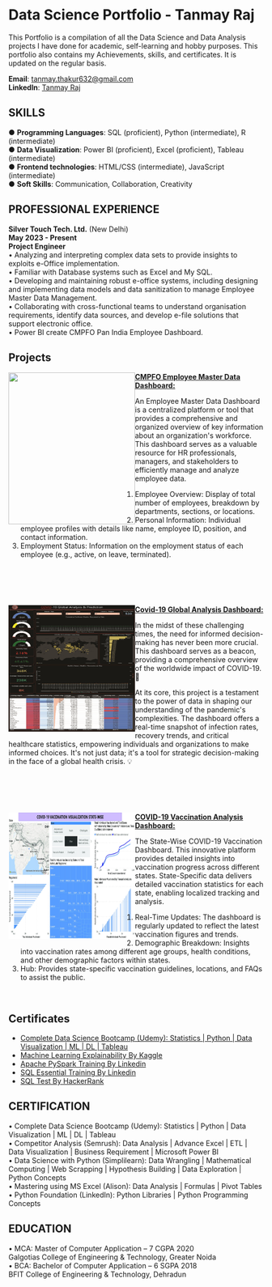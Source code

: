 # Data Science Portfolio - Tanmay Raj

This Portfolio is a compilation of all the Data Science and Data Analysis projects I have done for academic, self-learning and hobby purposes. This portfolio also contains my Achievements, skills, and certificates. It is updated on the regular basis.

**Email**: [tanmay.thakur632@gmail.com](tanmay.thakur632@gmail.com)
<br/>
**LinkedIn**: [Tanmay Raj](https://www.linkedin.com/in/tanmay-raj-633755167/)

## SKILLS
● **Programming Languages**: SQL (proficient), Python (intermediate), R (intermediate) <br/>
● **Data Visualization**: Power BI (proficient), Excel (proficient), Tableau (intermediate) <br/>
● **Frontend technologies**: HTML/CSS (intermediate), JavaScript (intermediate) <br/>
● **Soft Skills**: Communication, Collaboration, Creativity 

## PROFESSIONAL EXPERIENCE
**Silver Touch Tech. Ltd.** (New Delhi) <br/> 
**May 2023 - Present** <br/>
**Project Engineer** <br/>
•	Analyzing and interpreting complex data sets to provide insights to exploits e-Office implementation.<br/>
•	Familiar with Database systems such as Excel and My SQL.<br/>
•	Developing and maintaining robust e-office systems, including designing and implementing data models and data sanitization to manage Employee Master Data Management. <br/>
•	Collaborating with cross-functional teams to understand organisation requirements, identify data sources, and develop e-file solutions that support electronic office. <br/>
•	Power BI create CMPFO Pan India Employee Dashboard. <br/>


## Projects

<img align="left" width="250" height="300" src="https://github.com/anonymous-tanmay/Employee_Master_Data_Dashboard/blob/master/EMD_Dashboard_Image.jpg"> **[CMPFO Employee Master Data Dashboard:](https://github.com/anonymous-tanmay/Employee_Master_Data_Dashboard.git)**

An Employee Master Data Dashboard is a centralized platform or tool that provides a comprehensive and organized overview of key information about an organization's workforce. This dashboard serves as a valuable resource for HR professionals, managers, and stakeholders to efficiently manage and analyze employee data.
1. Employee Overview: Display of total number of employees, breakdown by departments, sections, or locations.
2. Personal Information: Individual employee profiles with details like name, employee ID, position, and contact information.
3. Employment Status: Information on the employment status of each employee (e.g., active, on leave, terminated).

# <br />

<img align="left" width="250" height="250" src="https://github.com/anonymous-tanmay/Covid_Dashboard/blob/master/Covid_Dashboard_Project.jpg"> **[Covid-19 Global Analysis Dashboard:](https://github.com/anonymous-tanmay/Covid_Dashboard.git)**

In the midst of these challenging times, the need for informed decision-making has never been more crucial. This dashboard serves as a beacon, providing a comprehensive overview of the worldwide impact of COVID-19. 🚀

At its core, this project is a testament to the power of data in shaping our understanding of the pandemic's complexities. The dashboard offers a real-time snapshot of infection rates, recovery trends, and critical healthcare statistics, empowering individuals and organizations to make informed choices. It's not just data; it's a tool for strategic decision-making in the face of a global health crisis. 💡

# <br />

<img align="left" width="250" height="250" src="https://github.com/anonymous-tanmay/Covid-19_Vaccination_Dashboard/blob/master/Covid_Vaccination_State-Wise.jpg"> **[COVID-19 Vaccination Analysis Dashboard:](https://github.com/anonymous-tanmay/Covid-19_Vaccination_Dashboard.git)**

The State-Wise COVID-19 Vaccination Dashboard. This innovative platform provides detailed insights into vaccination progress across different states. State-Specific data delivers detailed vaccination statistics for each state, enabling localized tracking and analysis.
1. Real-Time Updates: The dashboard is regularly updated to reflect the latest vaccination figures and trends.
2. Demographic Breakdown: Insights into vaccination rates among different age groups, health conditions, and other demographic factors within states.
3. Hub: Provides state-specific vaccination guidelines, locations, and FAQs to assist the public.
   
<br />

## Certificates

- [Complete Data Science Bootcamp (Udemy): Statistics | Python | Data Visualization | ML | DL | Tableau](https://github.com/archd3sai/Portfolio/blob/master/Certificates/CertificateOfCompletion_Tableau%20Essential%20Training%202020.1.pdf)
- [Machine Learning Explainability By Kaggle](https://github.com/archd3sai/Data-Science-Portfolio-Arch-Desai/blob/master/Certificates/Arch%20Desai%20-%20Machine%20Learning%20Explainability.png)
- [Apache PySpark Training By Linkedin](https://github.com/archd3sai/Data-Science-Portfolio-Arch-Desai/blob/master/Certificates/CertificateOfCompletion_Apache%20Pyspark%20By%20Example%20(2).pdf)
- [SQL Essential Training By Linkedin](https://github.com/archd3sai/Data-Science-Portfolio-Arch-Desai/blob/master/Certificates/CertificateOfCompletion_Sql%20Essential%20Training%202018%20(1).pdf)
- [SQL Test By HackerRank](https://www.hackerrank.com/certificates/c0cda4c2f1b5)

## CERTIFICATION
•	Complete Data Science Bootcamp (Udemy): Statistics | Python | Data Visualization | ML | DL | Tableau <br/>
•	Competitor Analysis (Semrush): Data Analysis | Advance Excel | ETL | Data Visualization | Business Requirement | Microsoft Power BI <br/>
•	Data Science with Python (Simplilearn): Data Wrangling | Mathematical Computing | Web Scrapping | Hypothesis Building | Data Exploration | Python Concepts <br/>
•	Mastering using MS Excel (Alison): Data Analysis | Formulas | Pivot Tables <br/>
•	Python Foundation (LinkedIn): Python Libraries | Python Programming Concepts

## EDUCATION
•	MCA: Master of Computer Application – 7 CGPA 2020 <br/>
Galgotias College of Engineering & Technology, Greater Noida <br/>
•	BCA: Bachelor of Computer Application – 6 SGPA					2018 <br/>
BFIT College of Engineering & Technology, Dehradun <br/>
